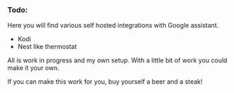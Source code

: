 ### Todo:

Here you will find various self hosted integrations with Google assistant.

* Kodi
* Nest like thermostat


All is work in progress and my own setup. With a little bit of work you could make it your own.

If you can make this work for you, buy yourself a beer and a steak!
